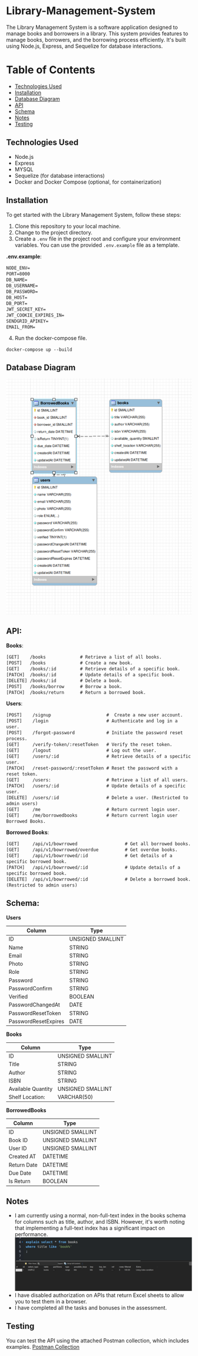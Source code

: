# Library-Management-System

The Library Management System is a software application designed to manage books and borrowers in a library. This system provides features to manage books, borrowers, and the borrowing process efficiently. It's built using Node.js, Express, and Sequelize for database interactions.

# Table of Contents

- [Technologies Used](#technologies-used)
- [Installation](#installation)
- [Database Diagram](#database-diagram)
- [API](#api)
- [Schema](#schema)
- [Notes](#notes)
- [Testing](#testing)

## Technologies Used

- Node.js
- Express
- MYSQL
- Sequelize (for database interactions)
- Docker and Docker Compose (optional, for containerization)

## Installation

To get started with the Library Management System, follow these steps:

1. Clone this repository to your local machine.
2. Change to the project directory.
3. Create a `.env` file in the project root and configure your environment variables. You can use the provided `.env.example` file as a template.

**.env.example**:

```
NODE_ENV=
PORT=8000
DB_NAME=
DB_USERNAME=
DB_PASSWORD=
DB_HOST=
DB_PORT=
JWT_SECRET_KEY=
JWT_COOKIE_EXPIRES_IN=
SENDGRID_APIKEY=
EMAIL_FROM=
```

4. Run the docker-compose file.

```
docker-compose up --build
```

## Database Diagram

![Database Diagram](./imgs/dbd.png)

## API:

**Books**:

```
[GET]    /books             # Retrieve a list of all books.
[POST]   /books             # Create a new book.
[GET]    /books/:id         # Retrieve details of a specific book.
[PATCH]  /books/:id         # Update details of a specific book.
[DELETE] /books/:id         # Delete a book.
[POST]   /books/borrow      # Borrow a book.
[PATCH]  /books/return      # Return a borrowed book.
```

**Users**:

```
[POST]    /signup                     #  Create a new user account.
[POST]    /login                      # Authenticate and log in a user.
[POST]    /forgot-password            # Initiate the password reset process.
[GET]     /verify-token/:resetToken   # Verify the reset token.
[GET]     /logout                     # Log out the user.
[GET]     /users/:id                  # Retrieve details of a specific user.
[PATCH]   /reset-password/:resetToken # Reset the password with a reset token.
[GET]     /users:                     # Retrieve a list of all users.
[PATCH]   /users/:id                  # Update details of a specific user.
[DELETE]  /users/:id                  # Delete a user. (Restricted to admin users)
[GET]     /me                         # Return current login user.
[GET]     /me/borrowedbooks           # Return current login user Borrowed Books.
```

**Borrowed Books**:

```
[GET]     /api/v1/bowrrowed                  # Get all borrowed books.
[GET]     /api/v1/bowrrowed/overdue          # Get overdue books.
[GET]     /api/v1/bowrrowed/:id              # Get details of a specific borrowed book.
[PATCH]   /api/v1/bowrrowed/:id              # Update details of a specific borrowed book.
[DELETE]  /api/v1/bowrrowed/:id              # Delete a borrowed book. (Restricted to admin users)
```

## Schema:

**Users**

| Column               | Type              |
| -------------------- | ----------------- |
| ID                   | UNSIGNED SMALLINT |
| Name                 | STRING            |
| Email                | STRING            |
| Photo                | STRING            |
| Role                 | STRING            |
| Password             | STRING            |
| PasswordConfirm      | STRING            |
| Verified             | BOOLEAN           |
| PasswordChangedAt    | DATE              |
| PasswordResetToken   | STRING            |
| PasswordResetExpires | DATE              |

**Books**

| Column             | Type              |
| ------------------ | ----------------- |
| ID                 | UNSIGNED SMALLINT |
| Title              | STRING            |
| Author             | STRING            |
| ISBN               | STRING            |
| Available Quantity | UNSIGNED SMALLINT |
| Shelf Location:    | VARCHAR(50)       |

**BorrowedBooks**

| Column      | Type              |
| ----------- | ----------------- |
| ID          | UNSIGNED SMALLINT |
| Book ID     | UNSIGNED SMALLINT |
| User ID     | UNSIGNED SMALLINT |
| Created AT  | DATETIME          |
| Return Date | DATETIME          |
| Due Date    | DATETIME          |
| Is Return   | BOOLEAN           |

## Notes

- I am currently using a normal, non-full-text index in the books schema for columns such as title, author, and ISBN. However, it's worth noting that implementing a full-text index has a significant impact on performance.
  ![Book Indexes](./imgs/books_indexes.png)
- I have disabled authorization on APIs that return Excel sheets to allow you to test them in a browser.
- I have completed all the tasks and bonuses in the assessment.

## Testing

You can test the API using the attached Postman collection, which includes examples.
[Postman Collection](./library.postman_collection.json)
